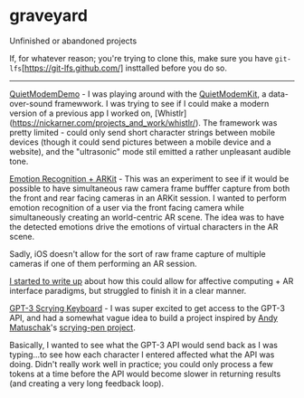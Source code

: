 # graveyard
Unfinished or abandoned projects


If, for whatever reason; you're trying to clone this, make sure you have `git-lfs`[https://git-lfs.github.com/] insttalled before you do so. 

--------------------------------------------------------------------------------------------------------------------------------------------------------------------

[QuietModemDemo](https://github.com/narner/graveyard/tree/master/QuietModem-Demo) - I was playing around with the [QuietModemKit](https://github.com/quiet/QuietModemKit), a data-over-sound framewwork. I was trying to see if I could make a modern version of a previous app I worked on, 
[Whistlr] (https://nickarner.com/projects_and_work/whistlr/). The framework was pretty limited - could only send short character strings between mobile devices 
(though it could send pictures between a mobile device and a website), and the "ultrasonic" mode stil emitted a rather unpleasant audible tone. 

[Emotion Recognition + ARKit](https://github.com/narner/graveyard/tree/master/EmotionRecognition%2BARKit%20Demo) - This was an experiment to see if it would be
possible to have simultaneous raw camera frame bufffer capture from both the front and rear facing cameras in an ARKit session. I wanted to perform emotion 
recognition of a user via the front facing camera while simultaneously creating an world-centric AR scene. The idea was to have the detected emotions drive 
the emotions of virtual characters in the AR scene.

Sadly, iOS doesn't allow for the sort of raw frame capture of multiple cameras if one of them performing an AR session. 

[I started to write up](https://github.com/narner/graveyard/tree/master/Affective%20Computing%20and%20ARKit%20Apps%20(Blog%20Post%20Draft)) about how this could 
allow for affective computing + AR interface paradigms, but struggled to finish it in a clear manner. 


[GPT-3 Scrying Keyboard](https://github.com/narner/graveyard/tree/master/GPT-3_ScryingKeyboard) - I was super excited to get access to the GPT-3 API, and had a 
somewhat vague idea to build a project inspired by [Andy Matuschak](https://twitter.com/andy_matuschak)'s [scrying-pen project](https://github.com/andymatuschak/scrying-pen).

Basically, I wanted to see what the GPT-3 API would send back as I was typing...to see how each character I entered affected what the API was doing. Didn't really
work well in practice; you could only process a few tokens at a time before the API would become slower in returning results (and creating a very long feedback 
loop). 
